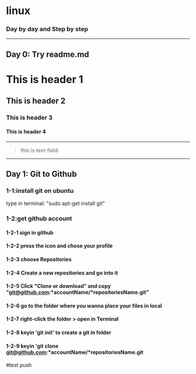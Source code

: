 # linux
### Day by day and Step by step
---
## Day 0: Try readme.md
# This is header 1
## This is header 2
### This is header 3
#### This is header 4
---
> this is text-field
---
## Day 1: Git to Github ##
### 1-1:install git on ubuntu
type in terminal: "sudo apt-get install git"
### 1-2:get github account 
#### 1-2-1 sign in github 
#### 1-2-2 press the icon and chose your profile
#### 1-2-3 choose Repositories 
#### 1-2-4 Create a new repositories and go into it
#### 1-2-5 Click "Clone or download" and copy "git@github.com:*accountName/*repositoriesName.git"
#### 1-2-6 go to the folder where you wanna place your files in local
#### 1-2-7 right-click the folder > open in Terminal
#### 1-2-8 keyin 'git init' to create a git in folder
#### 1-2-9 keyin 'git clone git@github.com:*accountName/*repositoriesName.git
#test push
